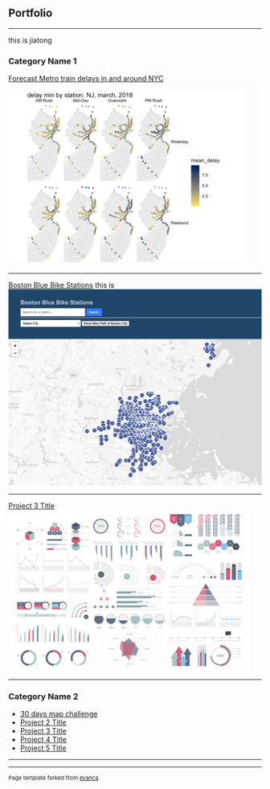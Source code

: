 ## Portfolio

---

this is jiatong 
### Category Name 1 


[Forecast Metro train delays in and around NYC](https://sujiatong.github.io/Forecast_Metro_train_delays/ppa_final.html)
<img src="images/delay_NJ.png"/>

---
[Boston Blue Bike Stations](https://sujiatong.github.io/Boston_bike_dashboard/boston_bike/index.html)
this is 
<img src="images/blue_bike.png"/>

---
[Project 3 Title](http://example.com/)
<img src="images/dummy_thumbnail.jpg?raw=true"/>

---

### Category Name 2

- [30 days map challenge](http://example.com/)
- [Project 2 Title](http://example.com/)
- [Project 3 Title](http://example.com/)
- [Project 4 Title](http://example.com/)
- [Project 5 Title](http://example.com/)

---




---
<p style="font-size:11px">Page template forked from <a href="https://github.com/evanca/quick-portfolio">evanca</a></p>
<!-- Remove above link if you don't want to attibute -->
